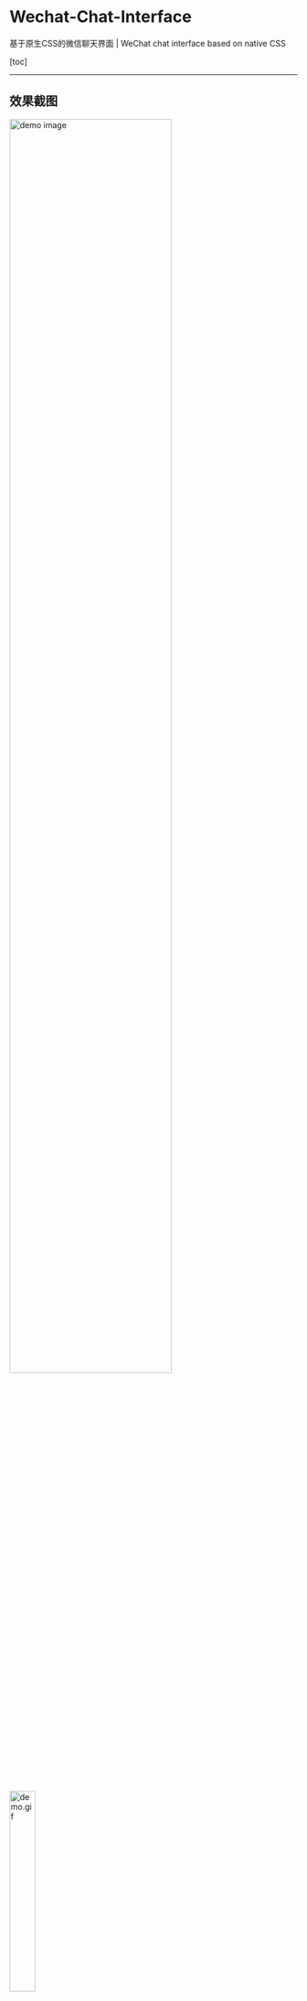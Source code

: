 # Wechat-Chat-Interface
基于原生CSS的微信聊天界面 | WeChat chat interface based on native CSS

[toc]

------

## 效果截图

<img src="https://upload-images.jianshu.io/upload_images/12014150-8d4d8aac3a41056c.png?imageMogr2/auto-orient/strip%7CimageView2/2/w/1240" alt="demo image" width="75%;" />

<img src="https://upload-images.jianshu.io/upload_images/12014150-30b21127889b5377.gif?imageMogr2/auto-orient/strip" alt="demo.gif" width="30%;" />

<br/>

## 如何使用

1. 替换img文件夹下两个头像图片

2. 编写一个json格式的聊天文件

   ```json
   {
       "leftPrefix": "[left-person]",		//可自行指定发送方前缀标识符(后期以此作为分隔)
       "rightPrefix": "[right-person]",
       "recordGroup": [
           {
               "time": "2020年8月11日",
               "records": [
                   "[left-person]hello",	//前缀之后即为显示在屏幕上的聊天信息
                   "[right-person]world",
               ]
           }
         //... add more records
       ]
   }
   ```

3. 如果需要修改手机尺寸，理论上只需要修改最上层div.WechatRecordGroup的尺寸，其他大小可以进行大致的自适应*(但很不推荐，并没有非常关注自适应)*

<br/>

## 开发环境

- **操作系统**: macOS Catalina 10.15.5
- **开发语言**: HTML + CSS + JavaScript

<br/>

## 关于作者

|     姓名👤     |                   张喆 \| doubleZ                   |
| :-----------: | :-------------------------------------------------: |
|   **学校🏫**   |                      同济大学                       |
| **联系方式✉️** | [dbzdbz@tongji.edu.cn](mailto:dbzdbz@tongji.edu.cn) |


